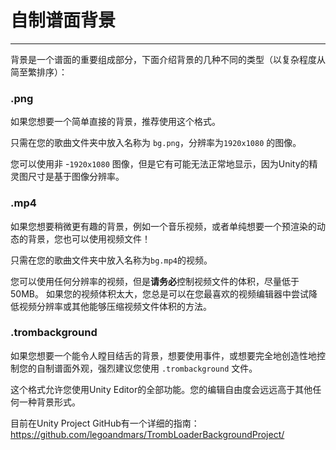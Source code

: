 # 自制谱面背景
---

背景是一个谱面的重要组成部分，下面介绍背景的几种不同的类型（以复杂程度从简至繁排序）：

### .png

如果您想要一个简单直接的背景，推荐使用这个格式。

只需在您的歌曲文件夹中放入名称为 `bg.png`，分辨率为`1920x1080` 的图像。

您可以使用非 -`1920x1080` 图像，但是它有可能无法正常地显示，因为Unity的精灵图尺寸是基于图像分辨率。

### .mp4

如果您想要稍微更有趣的背景，例如一个音乐视频，或者单纯想要一个预渲染的动态的背景，您也可以使用视频文件！

只需在您的歌曲文件夹中放入名称为`bg.mp4`的视频。

您可以使用任何分辨率的视频，但是**请务必**控制视频文件的体积，尽量低于50MB。 如果您的视频体积太大，您总是可以在您最喜欢的视频编辑器中尝试降低视频分辨率或其他能够压缩视频文件体积的方法。

### .trombackground

如果您想要一个能令人瞠目结舌的背景，想要使用事件，或想要完全地创造性地控制您的自制谱面外观，强烈建议您使用 `.trombackground` 文件。

这个格式允许您使用Unity Editor的全部功能。您的编辑自由度会远远高于其他任何一种背景形式。

目前在Unity Project GitHub有一个详细的指南：<https://github.com/legoandmars/TrombLoaderBackgroundProject/>